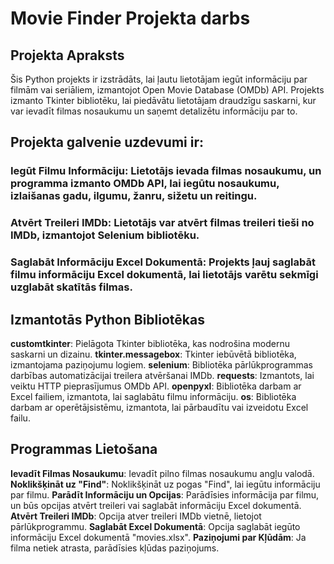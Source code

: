 # Movie Finder Projekta darbs
## Projekta Apraksts
Šis Python projekts ir izstrādāts, lai ļautu lietotājam iegūt informāciju par filmām vai seriāliem, izmantojot Open Movie Database (OMDb) API. Projekts izmanto Tkinter bibliotēku, lai piedāvātu lietotājam draudzīgu saskarni, kur var ievadīt filmas nosaukumu un saņemt detalizētu informāciju par to.
## Projekta galvenie uzdevumi ir:

### Iegūt Filmu Informāciju: Lietotājs ievada filmas nosaukumu, un programma izmanto OMDb API, lai iegūtu nosaukumu, izlaišanas gadu, ilgumu, žanru, sižetu un reitingu.
### Atvērt Treileri IMDb: Lietotājs var atvērt filmas treileri tieši no IMDb, izmantojot Selenium bibliotēku.
### Saglabāt Informāciju Excel Dokumentā: Projekts ļauj saglabāt filmu informāciju Excel dokumentā, lai lietotājs varētu sekmīgi uzglabāt skatītās filmas.
## Izmantotās Python Bibliotēkas
**customtkinter**: Pielāgota Tkinter bibliotēka, kas nodrošina modernu saskarni un dizainu.
**tkinter.messagebox**: Tkinter iebūvētā bibliotēka, izmantojama paziņojumu logiem.
**selenium**: Bibliotēka pārlūkprogrammas darbības automatizācijai treilera atvēršanai IMDb.
**requests**: Izmantots, lai veiktu HTTP pieprasījumus OMDb API.
**openpyxl**: Bibliotēka darbam ar Excel failiem, izmantota, lai saglabātu filmu informāciju.
**os**: Bibliotēka darbam ar operētājsistēmu, izmantota, lai pārbaudītu vai izveidotu Excel failu.

## Programmas Lietošana
**Ievadīt Filmas Nosaukumu**: Ievadīt pilno filmas nosaukumu angļu valodā.
**Noklikšķināt uz "Find"**: Noklikšķināt uz pogas "Find", lai iegūtu informāciju par filmu.
**Parādīt Informāciju un Opcijas**: Parādīsies informācija par filmu, un būs opcijas atvērt treileri vai saglabāt informāciju Excel dokumentā.
**Atvērt Treileri IMDb**: Opcija atver treileri IMDb vietnē, lietojot pārlūkprogrammu.
**Saglabāt Excel Dokumentā**: Opcija saglabāt iegūto informāciju Excel dokumentā "movies.xlsx".
**Paziņojumi par Kļūdām**: Ja filma netiek atrasta, parādīsies kļūdas paziņojums.
